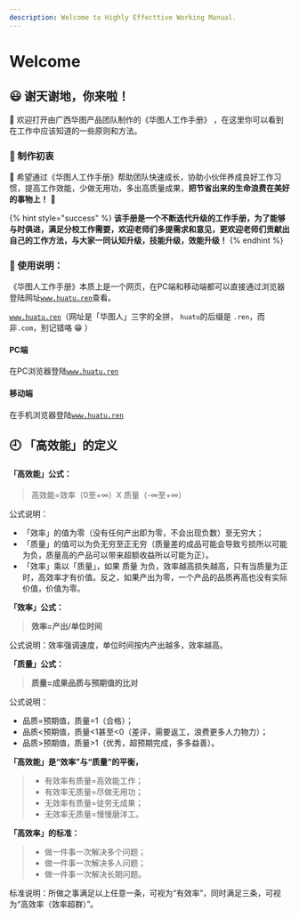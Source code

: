 ```yaml
---
description: Welcome to Highly Effecttive Working Manual.
---
```


# Welcome

## 😃 谢天谢地，你来啦！

📖 欢迎打开由广西华图产品团队制作的《华图人工作手册》  ，在这里你可以看到在工作中应该知道的一些原则和方法。

### 🧡 制作初衷

📒 希望通过《华图人工作手册》帮助团队快速成长，协助小伙伴养成良好工作习惯，提高工作效能，少做无用功，多出高质量成果，**把节省出来的生命浪费在美好的事物上！** 🍭 

{% hint style="success" %}
**该手册是一个不断迭代升级的工作手册，为了能够与时俱进，满足分校工作需要，欢迎老师们多提需求和意见，更欢迎老师们贡献出自己的工作方法，与大家一同认知升级，技能升级，效能升级！**
{% endhint %}

### 🔶 使用说明：

《华图人工作手册》本质上是一个网页，在PC端和移动端都可以直接通过浏览器登陆网址[`www.huatu.ren`](https://www.hautu.ren)查看。

[`www.huatu.ren`](https://www.hautu.ren)（网址是「华图人」三字的全拼， `huatu`的后缀是 `.ren`，而非`.com`，别记错咯 😁 ）

#### PC端

在PC浏览器登陆[`www.huatu.ren`](https://www.hautu.ren)

#### 移动端

在手机浏览器登陆[`www.huatu.ren`](https://www.hautu.ren)

## 🕘 「高效能」的定义

#### 「高效能」公式：

> 高效能=效率（0至+∞）X 质量（-∞至+∞）

公式说明：

* 「效率」的值为零（没有任何产出即为零，不会出现负数）至无穷大；
* 「质量」的值可以为负无穷至正无穷（质量差的成品可能会导致亏损所以可能为负，质量高的产品可以带来超额收益所以可能为正）。
* 「效率」乘以「质量」，如果 质量 为负，效率越高损失越高，只有当质量为正时，高效率才有价值。反之，如果产出为零，一个产品的品质再高也没有实际价值，价值为零。

**「效率」公式：**

> **效率=产出/单位时间**

公式说明：效率强调速度，单位时间按内产出越多，效率越高。

**「质量」公式：**

> **质量=成果品质与预期值的比对**

公式说明：

* 品质=预期值，质量=1（合格）；
* 品质&lt;预期值，质量&lt;1甚至&lt;0（差评，需要返工，浪费更多人力物力）；
* 品质&gt;预期值，质量&gt;1（优秀，超预期完成，多多益善）。

**「高效能」是“效率”与“质量”的平衡，**

> * 有效率有质量=高效能工作；
> * 有效率无质量=尽做无用功；
> * 无效率有质量=徒劳无成果；
> * 无效率无质量=慢慢磨洋工。

**「高效率」的标准：**

> * 做一件事一次解决多个问题；
> * 做一件事一次解决多人问题；
> * 做一件事一次解决长期问题。

标准说明：所做之事满足以上任意一条，可视为“有效率”，同时满足三条，可视为“高效率（效率超群）”。

